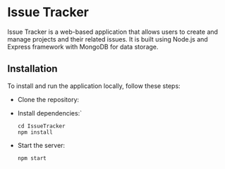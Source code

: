# Issue Tracker
Issue Tracker is a web-based application that allows users to create and manage projects and their related issues. It is built using Node.js and Express framework with MongoDB for data storage.

## Installation
To install and run the application locally, follow these steps:

- Clone the repository:

    

- Install dependencies:`
    ```
    cd IssueTracker
    npm install
    ```
 - Start the server:
 
    `npm start`
